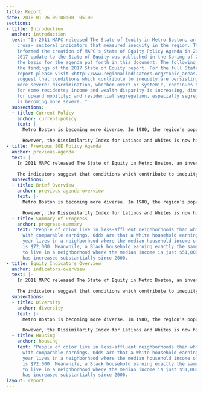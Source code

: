 ```yaml
---
title: Report
date: 2018-01-26 09:08:00 -05:00
sections:
- title: Introduction
  anchor: introduction
  text: "In 2011 MAPC released The State of Equity in Metro Boston, an inventory of
    cross- sectoral indicators that measured inequity in the region. Those indicators
    informed the creation of MAPC’s State of Equity Policy Agenda in 2012. MAPC’s
    2017 update to the State of Equity was published in the Spring of 2017 and forms
    the basis for the agenda put forth in this document. The following section summarized
    the findings of the 2017 State of Equity report. For the full State of Equity
    report please visit <http://www.regionalindicators.org/topic_areas/7>\n\nThe indicators
    suggest that conditions which contribute to inequity are persisting or becoming
    more severe: discrimination, whether overt or systemic, continues to limit opportunity
    for some residents; income and wealth disparity is increasing, dimming the prospects
    for upward mobility; and residential segregation, especially segregation by income,
    is becoming more severe. "
  subsections:
  - title: Current Policy
    anchor: current-policy
    text: |-
      Metro Boston is becoming more diverse. In 1980, the region’s population was 8% people of color; by 2010, that figure had grown to 25%. MAPC projects that by 2040 the region will be at least 40% people of color. Even as it grows more diverse, the region remains racially and economically segregated. The Dissimilarity Index, which measures the extent to which two groups are similarly distributed across the region, has shown decreasing Black- White segregation since 1980.

      However, the Dissimilarity Index for Latinos and Whites is now higher than it was in 1990, indicating a greater degree of segregation between the two groups. Other measures of economic segregation demonstrate that the region’s poorest households are becoming increasingly concentrated into low-income neighborhoods with little income diversity.
- title: Previous SOE Policy Agenda
  anchor: previous-agenda
  text: |-
    In 2011 MAPC released The State of Equity in Metro Boston, an inventory of cross- sectoral indicators that measured inequity in the region. Those indicators informed the creation of MAPC’s State of Equity Policy Agenda in 2012. MAPC’s 2017 update to the State of Equity was published in the Spring of 2017 and forms the basis for the agenda put forth in this document. The following section summarized the findings of the 2017 State of Equity report. For the full State of Equity report please visit <http://www.regionalindicators.org/topic_areas/7>

    The indicators suggest that conditions which contribute to inequity are persisting or becoming more severe: discrimination, whether overt or systemic, continues to limit opportunity for some residents; income and wealth disparity is increasing, dimming the prospects for upward mobility; and residential segregation, especially segregation by income, is becoming more severe.
  subsections:
  - title: Brief Overview
    anchor: previous-agenda-overview
    text: |-
      Metro Boston is becoming more diverse. In 1980, the region’s population was 8% people of color; by 2010, that figure had grown to 25%. MAPC projects that by 2040 the region will be at least 40% people of color. Even as it grows more diverse, the region remains racially and economically segregated. The Dissimilarity Index, which measures the extent to which two groups are similarly distributed across the region, has shown decreasing Black- White segregation since 1980.

      However, the Dissimilarity Index for Latinos and Whites is now higher than it was in 1990, indicating a greater degree of segregation between the two groups. Other measures of economic segregation demonstrate that the region’s poorest households are becoming increasingly concentrated into low-income neighborhoods with little income diversity.
  - title: Summary of Progress
    anchor: progress-summary
    text: 'People of color live in less-affluent neighborhoods than white households
      with comparable earnings. Odds are that a White household earning $78,000 per
      year lives in a neighborhood where the median household income of its neighbors
      is $72,000. Meanwhile, a Black household earning exactly the same is likely
      to live in a neighborhood where the median income is just $51,000. This disparity
      has increased substantially since 2000. '
- title: Equity Indicators Overview
  anchor: indicators-overview
  text: |-
    In 2011 MAPC released The State of Equity in Metro Boston, an inventory of cross- sectoral indicators that measured inequity in the region. Those indicators informed the creation of MAPC’s State of Equity Policy Agenda in 2012. MAPC’s 2017 update to the State of Equity was published in the Spring of 2017 and forms the basis for the agenda put forth in this document. The following section summarized the findings of the 2017 State of Equity report. For the full State of Equity report please visit <http://www.regionalindicators.org/topic_areas/7>

    The indicators suggest that conditions which contribute to inequity are persisting or becoming more severe: discrimination, whether overt or systemic, continues to limit opportunity for some residents; income and wealth disparity is increasing, dimming the prospects for upward mobility; and residential segregation, especially segregation by income, is becoming more severe.
  subsections:
  - title: Diversity
    anchor: diversity
    text: |-
      Metro Boston is becoming more diverse. In 1980, the region’s population was 8% people of color; by 2010, that figure had grown to 25%. MAPC projects that by 2040 the region will be at least 40% people of color. Even as it grows more diverse, the region remains racially and economically segregated. The Dissimilarity Index, which measures the extent to which two groups are similarly distributed across the region, has shown decreasing Black- White segregation since 1980.

      However, the Dissimilarity Index for Latinos and Whites is now higher than it was in 1990, indicating a greater degree of segregation between the two groups. Other measures of economic segregation demonstrate that the region’s poorest households are becoming increasingly concentrated into low-income neighborhoods with little income diversity.
  - title: Housing
    anchor: housing
    text: 'People of color live in less-affluent neighborhoods than white households
      with comparable earnings. Odds are that a White household earning $78,000 per
      year lives in a neighborhood where the median household income of its neighbors
      is $72,000. Meanwhile, a Black household earning exactly the same is likely
      to live in a neighborhood where the median income is just $51,000. This disparity
      has increased substantially since 2000. '
layout: report
---
```



